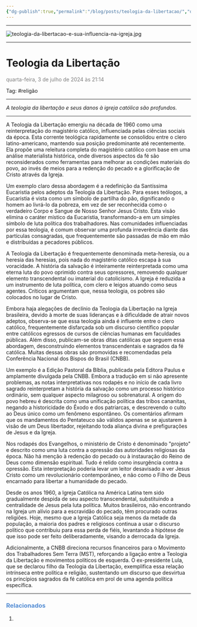 ```yaml
---
{"dg-publish":true,"permalink":"/blog/posts/teologia-da-libertacao/","dgShowToc":true,"noteIcon":""}
---
```



---

![teologia-da-libertacao-e-sua-influencia-na-igreja.jpg](/img/user/500%20-%20Media/teologia-da-libertacao-e-sua-influencia-na-igreja.jpg)

---

# Teologia da Libertação
<font color="#7f7f7f">quarta-feira, 3 de julho de 2024 às 21:14</font>

Tag: #religão

---

*A teologia da libertação e seus danos à igreja católica são profundos.*

---


A Teologia da Libertação emergiu na década de 1960 como uma reinterpretação do magistério católico, influenciada pelas ciências sociais da época. Esta corrente teológica rapidamente se consolidou entre o clero latino-americano, mantendo sua posição predominante até recentemente. Ela propõe uma releitura completa do magistério católico com base em uma análise materialista histórica, onde diversos aspectos da fé são reconsiderados como ferramentas para melhorar as condições materiais do povo, ao invés de meios para a redenção do pecado e a glorificação de Cristo através da Igreja.

Um exemplo claro dessa abordagem é a redefinição da Santíssima Eucaristia pelos adeptos da Teologia da Libertação. Para esses teólogos, a Eucaristia é vista como um símbolo de partilha do pão, dignificando o homem ao livrá-lo da pobreza, em vez de ser reconhecida como o verdadeiro Corpo e Sangue de Nosso Senhor Jesus Cristo. Esta visão elimina o caráter místico da Eucaristia, transformando-a em um simples símbolo de luta política dos trabalhadores. Nas comunidades influenciadas por essa teologia, é comum observar uma profunda irreverência diante das partículas consagradas, que frequentemente são passadas de mão em mão e distribuídas a pecadores públicos.

A Teologia da Libertação é frequentemente denominada meta-heresia, ou a heresia das heresias, pois nada do magistério católico escapa à sua voracidade. A história da salvação é inteiramente reinterpretada como uma eterna luta do povo oprimido contra seus opressores, removendo qualquer elemento transcendental ou imaterial do catolicismo. A Igreja é reduzida a um instrumento de luta política, com clero e leigos atuando como seus agentes. Críticos argumentam que, nessa teologia, os pobres são colocados no lugar de Cristo.

Embora haja alegações de declínio da Teologia da Libertação na Igreja brasileira, devido à morte de suas lideranças e à dificuldade de atrair novos adeptos, observa-se que essa teologia ainda é influente entre o clero católico, frequentemente disfarçada sob um discurso científico popular entre católicos egressos de cursos de ciências humanas em faculdades públicas. Além disso, publicam-se obras ditas católicas que seguem essa abordagem, desconstruindo elementos transcendentais e sagrados da fé católica. Muitas dessas obras são promovidas e recomendadas pela Conferência Nacional dos Bispos do Brasil (CNBB).

Um exemplo é a Edição Pastoral da Bíblia, publicada pela Editora Paulus e amplamente divulgada pela CNBB. Embora a tradução em si não apresente problemas, as notas interpretativas nos rodapés e no início de cada livro sagrado reinterpretam a história da salvação como um processo histórico ordinário, sem qualquer aspecto milagroso ou sobrenatural. A origem do povo hebreu é descrita como uma unificação política das tribos cananitas, negando a historicidade do Êxodo e dos patriarcas, e descrevendo o culto ao Deus único como um fenômeno espontâneo. Os comentários afirmam que os mandamentos do Pentateuco são válidos apenas se se ajustarem à visão de um Deus libertador, rejeitando toda aliança divina e prefigurações de Jesus e da Igreja.

Nos rodapés dos Evangelhos, o ministério de Cristo é denominado "projeto" e descrito como uma luta contra a opressão das autoridades religiosas da época. Não há menção à redenção do pecado ou à instauração do Reino de Deus como dimensão espiritual. Tudo é relido como insurgência contra a opressão. Esta interpretação poderia levar um leitor desavisado a ver Jesus Cristo como um revolucionário contemporâneo, e não como o Filho de Deus encarnado para libertar a humanidade do pecado.

Desde os anos 1960, a Igreja Católica na América Latina tem sido gradualmente despida de seu aspecto transcendental, substituindo a centralidade de Jesus pela luta política. Muitos brasileiros, não encontrando na Igreja um alívio para a escravidão do pecado, têm procurado outras religiões. Hoje, mesmo que a Igreja Católica seja menos da metade da população, a maioria dos padres e religiosos continua a usar o discurso político que contribuiu para essa perda de fiéis, levantando a hipótese de que isso pode ser feito deliberadamente, visando a derrocada da Igreja.

Adicionalmente, a CNBB direciona recursos financeiros para o Movimento dos Trabalhadores Sem Terra (MST), reforçando a ligação entre a Teologia da Libertação e movimentos políticos de esquerda. O ex-presidente Lula, que se declarou filho da Teologia da Libertação, exemplifica essa relação intrínseca entre política e religião, sustentando um discurso que desvirtua os princípios sagrados da fé católica em prol de uma agenda política específica.

---

### <font color="#548dd4">Relacionados</font>
1. 